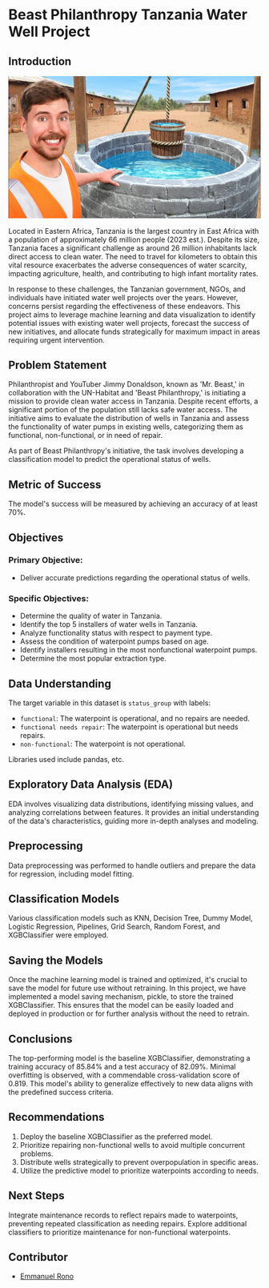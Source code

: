 # Beast Philanthropy Tanzania Water Well Project

## Introduction

![Water well](Beast.jpg)

Located in Eastern Africa, Tanzania is the largest country in East Africa with a population of approximately 66 million people (2023 est.). Despite its size, Tanzania faces a significant challenge as around 26 million inhabitants lack direct access to clean water. The need to travel for kilometers to obtain this vital resource exacerbates the adverse consequences of water scarcity, impacting agriculture, health, and contributing to high infant mortality rates.

In response to these challenges, the Tanzanian government, NGOs, and individuals have initiated water well projects over the years. However, concerns persist regarding the effectiveness of these endeavors. This project aims to leverage machine learning and data visualization to identify potential issues with existing water well projects, forecast the success of new initiatives, and allocate funds strategically for maximum impact in areas requiring urgent intervention.

## Problem Statement

Philanthropist and YouTuber Jimmy Donaldson, known as 'Mr. Beast,' in collaboration with the UN-Habitat and 'Beast Philanthropy,' is initiating a mission to provide clean water access in Tanzania. Despite recent efforts, a significant portion of the population still lacks safe water access. The initiative aims to evaluate the distribution of wells in Tanzania and assess the functionality of water pumps in existing wells, categorizing them as functional, non-functional, or in need of repair.

As part of Beast Philanthropy's initiative, the task involves developing a classification model to predict the operational status of wells.

## Metric of Success

The model's success will be measured by achieving an accuracy of at least 70%.

## Objectives

### Primary Objective:
- Deliver accurate predictions regarding the operational status of wells.

### Specific Objectives:
- Determine the quality of water in Tanzania.
- Identify the top 5 installers of water wells in Tanzania.
- Analyze functionality status with respect to payment type.
- Assess the condition of waterpoint pumps based on age.
- Identify installers resulting in the most nonfunctional waterpoint pumps.
- Determine the most popular extraction type.

## Data Understanding

The target variable in this dataset is `status_group` with labels:
- `functional`: The waterpoint is operational, and no repairs are needed.
- `functional needs repair`: The waterpoint is operational but needs repairs.
- `non-functional`: The waterpoint is not operational.

Libraries used include pandas, etc.

## Exploratory Data Analysis (EDA)

EDA involves visualizing data distributions, identifying missing values, and analyzing correlations between features. It provides an initial understanding of the data's characteristics, guiding more in-depth analyses and modeling.

## Preprocessing

Data preprocessing was performed to handle outliers and prepare the data for regression, including model fitting.

## Classification Models

Various classification models such as KNN, Decision Tree, Dummy Model, Logistic Regression, Pipelines, Grid Search, Random Forest, and XGBClassifier were employed.

## Saving the Models
Once the machine learning model is trained and optimized, it's crucial to save the model for future use without retraining. In this project, we have implemented a model saving mechanism, pickle, to store the trained XGBClassifier. This ensures that the model can be easily loaded and deployed in production or for further analysis without the need to retrain.


## Conclusions

The top-performing model is the baseline XGBClassifier, demonstrating a training accuracy of 85.84% and a test accuracy of 82.09%. Minimal overfitting is observed, with a commendable cross-validation score of 0.819. This model's ability to generalize effectively to new data aligns with the predefined success criteria.

## Recommendations

1. Deploy the baseline XGBClassifier as the preferred model.
2. Prioritize repairing non-functional wells to avoid multiple concurrent problems.
3. Distribute wells strategically to prevent overpopulation in specific areas.
4. Utilize the predictive model to prioritize waterpoints according to needs.

## Next Steps

Integrate maintenance records to reflect repairs made to waterpoints, preventing repeated classification as needing repairs. Explore additional classifiers to prioritize maintenance for non-functional waterpoints.

## Contributor

- [Emmanuel Rono](https://github.com/marttech26)
